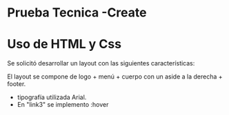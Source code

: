 # Prueba Tecnica -Create 
# Uso de HTML y Css
Se solicitó desarrollar un layout con las siguientes características:

El layout se compone de logo + menú + cuerpo con un aside a la derecha + footer.
- tipografía utilizada  Arial.
- En "link3" se implemento :hover 
